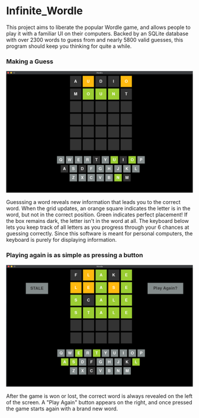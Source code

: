 # Infinite_Wordle
This project aims to liberate the popular Wordle game, and allows people to play it with a familiar UI on their computers. Backed by an SQLite database with over 2300 words to guess from and nearly 5800 valid guesses, this program should keep you thinking for quite a while. 

### Making a Guess

![Making a guess](guess2.png)

Guesssing a word reveals new information that leads you to the correct word. When the grid updates, an orange square indicates the letter is in the word, but not in the correct position. Green indicates perfect placement! If the box remains dark, the letter isn't in the word at all. The keyboard below lets you keep track of all letters as you progress through your 6 chances at guessing correctly. Since this software is meant for personal computers, the keyboard is purely for displaying information.


### Playing again is as simple as pressing a button
![end](end.png)

After the game is won or lost, the correct word is always revealed on the left of the screen. A "Play Again" button appears on the right, and once pressed the game starts again with a brand new word.
